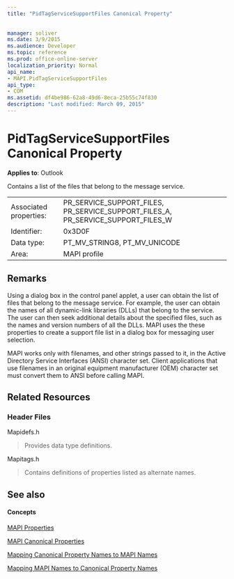 ```yaml
---
title: "PidTagServiceSupportFiles Canonical Property"
 
 
manager: soliver
ms.date: 3/9/2015
ms.audience: Developer
ms.topic: reference
ms.prod: office-online-server
localization_priority: Normal
api_name:
- MAPI.PidTagServiceSupportFiles
api_type:
- COM
ms.assetid: df4be986-62a8-49d6-8eca-25b55c74f830
description: "Last modified: March 09, 2015"
---
```


# PidTagServiceSupportFiles Canonical Property

  
  
**Applies to**: Outlook 
  
Contains a list of the files that belong to the message service.
  
|||
|:-----|:-----|
|Associated properties:  <br/> |PR_SERVICE_SUPPORT_FILES, PR_SERVICE_SUPPORT_FILES_A, PR_SERVICE_SUPPORT_FILES_W  <br/> |
|Identifier:  <br/> |0x3D0F  <br/> |
|Data type:  <br/> |PT_MV_STRING8, PT_MV_UNICODE  <br/> |
|Area:  <br/> |MAPI profile  <br/> |
   
## Remarks

Using a dialog box in the control panel applet, a user can obtain the list of files that belong to the message service. For example, the user can obtain the names of all dynamic-link libraries (DLLs) that belong to the service. The user can then seek additional details about the specified files, such as the names and version numbers of all the DLLs. MAPI uses the these properties to create a support file list in a dialog box for messaging user selection.
  
MAPI works only with filenames, and other strings passed to it, in the Active Directory Service Interfaces (ANSI) character set. Client applications that use filenames in an original equipment manufacturer (OEM) character set must convert them to ANSI before calling MAPI.
  
## Related Resources

### Header Files

Mapidefs.h
  
> Provides data type definitions.
    
Mapitags.h
  
> Contains definitions of properties listed as alternate names.
    
## See also

#### Concepts

[MAPI Properties](mapi-properties.md)
  
[MAPI Canonical Properties](mapi-canonical-properties.md)
  
[Mapping Canonical Property Names to MAPI Names](mapping-canonical-property-names-to-mapi-names.md)
  
[Mapping MAPI Names to Canonical Property Names](mapping-mapi-names-to-canonical-property-names.md)

